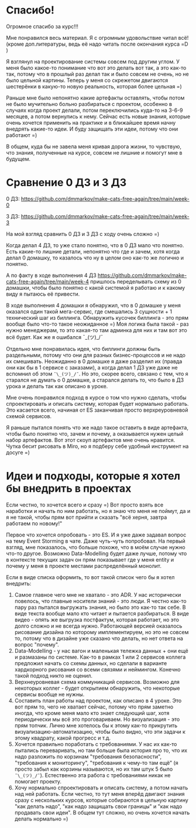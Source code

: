 # Спасибо!

Огромное спасибо за курс!!!

Мне понравился весь материал. Я с огромным удовольствие читал всё! (кроме доп.литературы, ведь её надо читать после окончания курса =D )

Я взглянул на проектирование системы совсем под другим углом. У меня было какое-то понимание что вот это делать вот так, а это как-то так, потому что в прошлый раз делал так и было совсем не очень, но не было цельной картины. Теперь у меня со скрежетом двигаются шестерёнки в какую-то новую реальность, которая более цельная =)

Раньше мне было непонятно какие артефакты оставлять, чтобы потом не было мучительно больно разбираться с проектом, особенно в случаях когда проект делали, потом переключились куда-то на 3-6-9 месяцев, а потом вернулись к нему. Сейчас есть новые знания, которые очень хочется применить на практике и в ближайшее время начну внедрять какие-то идеи. И буду защищать эти идеи, потому что они работают =)

В общем, куда бы не завела меня кривая дорога жизни, то чувствую, что знания, полученные на курсе, совсем не лишние и помогут мне в будущем.

# Сравнение 0 ДЗ и 3 ДЗ

0 ДЗ: https://github.com/dmmarkov/make-cats-free-again/tree/main/week-0

3 ДЗ: https://github.com/dmmarkov/make-cats-free-again/tree/main/week-3

На мой взгляд сравнить 0 ДЗ и 3 ДЗ с ходу очень сложно =)

Когда делал 4 ДЗ, то уже стало понятно, что в 0 ДЗ мало что понятно. Есть какие-то лишние детали, непонятно что где и зачем, хотя когда делал 0 домашку, то казалось что ну в целом оно как-то же логично и понятно.

А по факту в ходе выполнения 4 ДЗ https://github.com/dmmarkov/make-cats-free-again/tree/main/week-4 пришлось переделывать схему из 0 домашки, чтобы было понятно с какой системой я работаю и к какому виду я пытаюсь её привести.

В ходе выполнения 4 домашки я обнаружил, что в 0 домашке у меня оказался один такой мега-сервис, где смешались 3 сущности + 1 технический шаг из биллинга. Обнаружить кусочек биллинга - это прям вообще было что-то такое неожиданное =) Моя логика была такой - раз нужно менеджерам, то это какая-то там админка для них и там вот это всё будет. Как же я ошибался ¯\_(ツ)_/¯

Отдельно мне понравилась идея, что биллинги должны быть раздельными, потому что они для разных бизнес-процессов и не надо их смешивать. Неожиданно в 0 домашке я даже разделил их (правда они как бы в 1 сервисе с заказами), а когда делал 1 ДЗ уже даже не вспомнил об этом `¯\_(ツ)_/¯`. Но это, скорее всего, связано с тем, что я старался не думать о 0 домашке, а старался делать то, что было в ДЗ урока и делать так как описано в уроке.

Мне очень понравился подход в курсе о том что нужно сделать, чтобы спроектировать и описать систему, которая будет нормально работать. Это касается всего, начиная от ES заканчивая просто верхреуровневой схемой сервисов.

Я раньше пытался понять что же надо такое оставить в виде артефакта, чтобы было понятно что, зачем и почему, а оказывается нужен целый набор артефактов.  Вот этот скоуп артефактов мне очень нравится. Чутка бесит рисовать в Miro, но я подберу себе удобный инструмент на досуге =)

# Идеи и подходы, которые я хотел бы внедрить в проектах

Если честно, то хочется всего и сразу =) Вот просто взять все наработки и начать по ним работать, но я знаю что меня не поймут, да и я не такой, чтобы прям вот прийти и сказать "всё херня, завтра работаем по новому!"

Первое что хочется опробовать - это ES. И я уже даже задавал вопрос на тему Event Storming в чате. Даже чуть-чуть попробовал. На первый взгляд, мне показалось, что больше похоже, что в моём случае нужно что-то другое. Возможно Data-Modelling будет даже лучше, потому что в контексте текущих задач он прям показывает где у меня entity и почему у меня в проекте местами распределённый монолит.

Если в виде списка оформить, то вот такой список чего бы я хотел внедрить:
1. Самое главное чего мне не хватало - это ADR. У нас исторически повелось, что главные носители знаний - это люди. Я честно как-то пару раз пытался выгружать знания, но было это как-то так себе. В виде текста вообще мало кто читает и пытается разбираться. В виде видео - опять же выгрузка постфактум, которая работает, но это долго сложно и не всегда нужно. Работающей версией оказалось рисование дизайна по которому имплементируем, но это не совсем то, потому что в дизайне уже сказано что делать, но нет ответа на вопрос "почему".
2. Data-Modelling - у нас вагон и маленькая тележка данных + они ещё и размазаны по системе. Как-то в рамках 1 или 2 сервисов коллега предложил начать со схемы данных, но сделали в варианте хардкорного рисования со всеми связями и неймингом. Конечно такой подход никто не оценил.
3. Верхнеуровневая схема коммуникаций сервисов. Возможно для некоторых коллег - будет открытием обнаружить, что некоторые сервисы вообще не нужны.
4. Составить план работы над проектом, как описано в 4 уроке. Это вот прям то, чего не хватает сейчас, потому что прям заметно иногда, что кроме меня мало кто знает следующий шаг, хотя периодически мы всё это проговариваем. Но визуализация - это прям топчик. Лично мне хотелось бы к этому как-то прикрутить визуализацию-автоматизацию, чтобы было видно, что эти задачи к этому квадрату, какой прогресс и т.д.
5. Хочется правильно поработать с требованиями. У нас их как-то пытались переваривать, но там больше была история про то, что их надо разложить по корзинам "требования безопасности", "требования к мониторингу", "требования к чему-то там ещё" (я просто забыл как корзины называются, но их там штук 5 было `¯\_(ツ)_/¯`). Естественно эта работа с требованиями никак не помогает проекту.
6. Хочу нормально спроектировать и описать систему, а потом начать над ней работать. Если честно, то тут меня вперёд двигают знания сразу с нескольких курсов, которые собираются в цельную картину "как делать надо", "как надо защищать свои границы" и "как надо продавать свои идеи". В общем тут сложно, но очень хочется начать делать нормально =)
